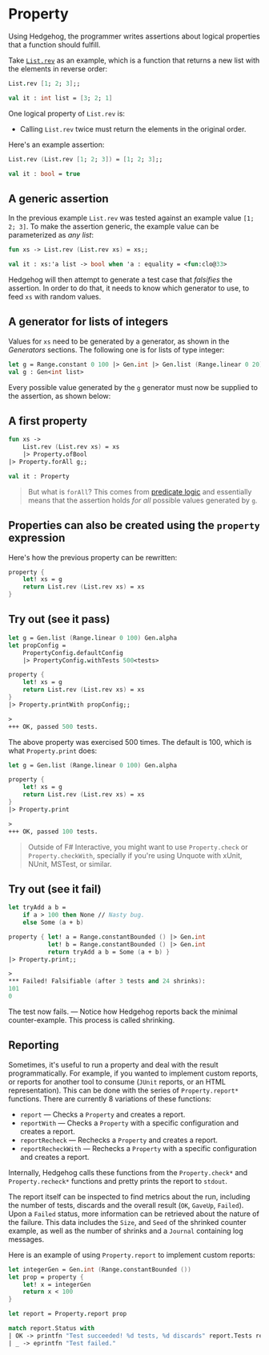 # Property

Using Hedgehog, the programmer writes assertions about logical properties that a function should fulfill.

Take [`List.rev`](https://msdn.microsoft.com/visualfsharpdocs/conceptual/list.rev%5b%27t%5d-function-%5bfsharp%5d) as an example, which is a function that returns a new list with the elements in reverse order:

```fs
List.rev [1; 2; 3];;

val it : int list = [3; 2; 1]
```

One logical property of `List.rev` is:

* Calling `List.rev` twice must return the elements in the original order.

Here's an example assertion:

```fs
List.rev (List.rev [1; 2; 3]) = [1; 2; 3];;

val it : bool = true
```

## A generic assertion

In the previous example `List.rev` was tested against an example value `[1; 2; 3]`. To make the assertion generic, the example value can be parameterized as *any list*:

```fs
fun xs -> List.rev (List.rev xs) = xs;;

val it : xs:'a list -> bool when 'a : equality = <fun:clo@33>
```

Hedgehog will then attempt to generate a test case that *falsifies* the assertion. In order to do that, it needs to know which generator to use, to feed `xs` with random values.

## A generator for lists of integers

Values for `xs` need to be generated by a generator, as shown in the *Generators* sections. The following one is for lists of type integer:

```fs
let g = Range.constant 0 100 |> Gen.int |> Gen.list (Range.linear 0 20);;
val g : Gen<int list>
```

Every possible value generated by the `g` generator must now be supplied to the assertion, as shown below:

## A first property

```fs
fun xs ->
    List.rev (List.rev xs) = xs
    |> Property.ofBool
|> Property.forAll g;;

val it : Property
```

>But what is `forAll`? This comes from [predicate logic](https://en.wikipedia.org/wiki/Universal_quantification) and essentially means that the assertion holds *for all* possible values generated by `g`.

## Properties can also be created using the `property` expression

Here's how the previous property can be rewritten:

```fs
property {
    let! xs = g
    return List.rev (List.rev xs) = xs
}
```

## Try out (see it pass)

```fs
let g = Gen.list (Range.linear 0 100) Gen.alpha
let propConfig =
    PropertyConfig.defaultConfig
    |> PropertyConfig.withTests 500<tests>

property {
    let! xs = g
    return List.rev (List.rev xs) = xs
}
|> Property.printWith propConfig;;

>
+++ OK, passed 500 tests.

```

The above property was exercised 500 times. The default is 100, which is what `Property.print` does:

```fs
let g = Gen.list (Range.linear 0 100) Gen.alpha

property {
    let! xs = g
    return List.rev (List.rev xs) = xs
}
|> Property.print

>
+++ OK, passed 100 tests.

```

>Outside of F# Interactive, you might want to use `Property.check` or `Property.checkWith`, specially if you're using Unquote with xUnit, NUnit, MSTest, or similar.

## Try out (see it fail)

```fs
let tryAdd a b =
    if a > 100 then None // Nasty bug.
    else Some (a + b)

property { let! a = Range.constantBounded () |> Gen.int
           let! b = Range.constantBounded () |> Gen.int
           return tryAdd a b = Some (a + b) }
|> Property.print;;

>
*** Failed! Falsifiable (after 3 tests and 24 shrinks):
101
0

```

The test now fails. — Notice how Hedgehog reports back the minimal counter-example. This process is called shrinking.

## Reporting

Sometimes, it's useful to run a property and deal with the result programmatically. For example, if you wanted to
implement custom reports, or reports for another tool to consume (`JUnit` reports, or an HTML representation). This can
be done with the series of `Property.report*` functions. There are currently 8 variations of these functions:

- `report` &mdash; Checks a `Property` and creates a report.
- `reportWith` &mdash; Checks a `Property` with a specific configuration and creates a report.
- `reportRecheck` &mdash; Rechecks a `Property` and creates a report.
- `reportRecheckWith` &mdash; Rechecks a `Property` with a specific configuration and creates a report.

Internally, Hedgehog calls these functions from the `Property.check*` and `Property.recheck*` functions and pretty
prints the report to `stdout`.

The report itself can be inspected to find metrics about the run, including the number of tests, discards and the
overall result (`OK`, `GaveUp`, `Failed`). Upon a `Failed` status, more information can be retrieved about the nature
of the failure. This data includes the `Size`, and `Seed` of the shrinked counter example, as well as the number of
shrinks and a `Journal` containing log messages.

Here is an example of using `Property.report` to implement custom reports:

```fsharp
let integerGen = Gen.int (Range.constantBounded ())
let prop = property {
    let! x = integerGen
    return x < 100
}

let report = Property.report prop

match report.Status with
| OK -> printfn "Test succeeded! %d tests, %d discards" report.Tests report.Discards
| _ -> eprintfn "Test failed."
```
